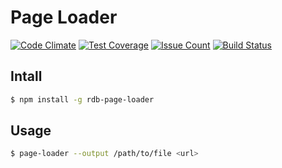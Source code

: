 # Page Loader
[![Code Climate](https://codeclimate.com/github/ReDBrother/project-lvl3-s71/badges/gpa.svg)](https://codeclimate.com/github/ReDBrother/project-lvl3-s71) [![Test Coverage](https://codeclimate.com/github/ReDBrother/project-lvl3-s71/badges/coverage.svg)](https://codeclimate.com/github/ReDBrother/project-lvl3-s71/coverage) [![Issue Count](https://codeclimate.com/github/ReDBrother/project-lvl3-s71/badges/issue_count.svg)](https://codeclimate.com/github/ReDBrother/project-lvl3-s71) [![Build Status](https://travis-ci.org/ReDBrother/project-lvl3-s71.svg?branch=master)](https://travis-ci.org/ReDBrother/project-lvl3-s71)

## Intall
```sh
$ npm install -g rdb-page-loader
```

## Usage
```sh
$ page-loader --output /path/to/file <url>
```
